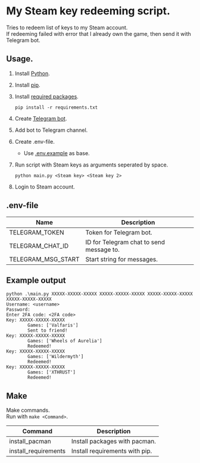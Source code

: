 # My Steam key redeeming script.

Tries to redeem list of keys to my Steam account.  
If redeeming failed with error that I already own the game, then send it with Telegram bot.

## Usage.
1. Install [Python](https://www.python.org).
1. Install [pip](https://pip.pypa.io/en/stable/installation/).
1. Install [required packages](requirements.txt).
   
    `pip install -r requirements.txt`
1. Create [Telegram bot](https://core.telegram.org/bots).
1. Add bot to Telegram channel.
1. Create .env-file.
   - Use [.env.example](.env.example) as base. 
1. Run script with Steam keys as arguments seperated by space.
   
    `python main.py <Steam key> <Steam key 2>`

1. Login to Steam account.
 
## .env-file
| Name               | Description                              |
| ------------------ | ---------------------------------------- |
| TELEGRAM_TOKEN     | Token for Telegram bot.                  |
| TELEGRAM_CHAT_ID   | ID for Telegram chat to send message to. |
| TELEGRAM_MSG_START | Start string for messages.               |


## Example output
```shell
python .\main.py XXXXX-XXXXX-XXXXX XXXXX-XXXXX-XXXXX XXXXX-XXXXX-XXXXX XXXXX-XXXXX-XXXXX
Username: <username>
Password: 
Enter 2FA code: <2FA code>
Key: XXXXX-XXXXX-XXXXX
        Games: ['Valfaris']
        Sent to friend!
Key: XXXXX-XXXXX-XXXXX
        Games: ['Wheels of Aurelia']
        Redeemed!
Key: XXXXX-XXXXX-XXXXX
        Games: ['Wildermyth']
        Redeemed!
Key: XXXXX-XXXXX-XXXXX
        Games: ['XTHRUST']
        Redeemed!
```

## Make
Make commands.  
Run with `make <Command>`.  

| Command              | Description                    |
| -------------------- | ------------------------------ |
| install_pacman       | Install packages with pacman.  |
| install_requirements | Install requirements with pip. |
